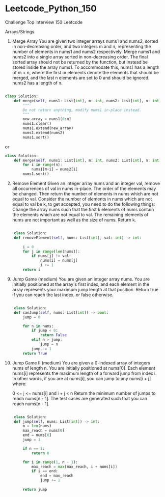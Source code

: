 # Leetcode_Python_150
Challenge Top interview 150 Leetcode 

Arrays/Strings
1. Merge Array
    You are given two integer arrays nums1 and nums2, sorted in non-decreasing order,
    and two integers m and n, representing the number of elements in nums1 and nums2 respectively.
    Merge nums1 and nums2 into a single array sorted in non-decreasing order.
    The final sorted array should not be returned by the function, but instead be stored inside the array nums1.
    To accommodate this, nums1 has a length of m + n, where the first m elements denote the elements that should be merged,
    and the last n elements are set to 0 and should be ignored. nums2 has a length of n.

```python

class Solution:
    def merge(self, nums1: List[int], m: int, nums2: List[int], n: int) -> None:
        """
        Do not return anything, modify nums1 in-place instead.
        """
        new_array = nums1[0:m]
        nums1.clear()
        nums1.extend(new_array)
        nums1.extend(nums2)
        nums1.sort()
```

or
    
```python
class Solution:
    def merge(self, nums1: List[int], m: int, nums2: List[int], n: int) -> None:
        for i in range(n):
            nums1[m+i] = nums2[i]
        nums1.sort()

```

2. Remove Element
    Given an integer array nums and an integer val, remove all occurrences of val in nums in-place.
    The order of the elements may be changed. Then return the number of elements in nums which are not equal to val.
    Consider the number of elements in nums which are not equal to val be k, to get accepted, you need to do the following things:
    Change the array nums such that the first k elements of nums contain the elements which are not equal to val.
    The remaining elements of nums are not important as well as the size of nums.
    Return k.
   
```python

    class Solution:
    def removeElement(self, nums: List[int], val: int) -> int:
        
        i = 0 
        for j in range(len(nums)):
            if nums[j] != val:
                nums[i] = nums[j]
                i += 1
        return i

```

9. Jump Game (medium)
    You are given an integer array nums. You are initially positioned at the array's first index,
    and each element in the array represents your maximum jump length at that position.
    Return true if you can reach the last index, or false otherwise.

```python

    class Solution:
    def canJump(self, nums: List[int]) -> bool:
        jump = 0

        for n in nums: 
            if jump < 0:
                return False
            elif n > jump:
                jump = n
            jump -= 1
        return True

```

10. Jump Game II (medium)
    You are given a 0-indexed array of integers nums of length n. You are initially positioned at nums[0].
    Each element nums[i] represents the maximum length of a forward jump from index i. In other words,
   if you are at nums[i], you can jump to any nums[i + j] where:

    0 <= j <= nums[i] and
    i + j < n
    Return the minimum number of jumps to reach nums[n - 1]. The test cases are generated such that you can reach nums[n - 1].

```python

    class Solution:
    def jump(self, nums: List[int]) -> int:
        n = len(nums)
        max_reach = nums[0]
        end = nums[0]
        jump = 1

        if n == 1:
            return 0

        for i in range(1, n - 1):
            max_reach = max(max_reach, i + nums[i])
            if i == end:
                end = max_reach
                jump += 1
        
        return jump

```





   
